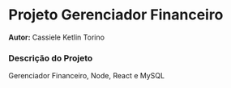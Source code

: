 # Projeto Gerenciador Financeiro
**Autor:** Cassiele Ketlin Torino

### Descrição do Projeto
Gerenciador Financeiro, Node, React e MySQL